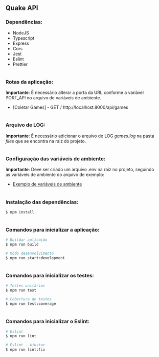 ## <b>Quake API</b>


### <b>Dependências:</b>
* NodeJS
* Typescript
* Express
* Cors
* Jest
* Eslint
* Prettier


#
### <b>Rotas da aplicação:</b>
 <b>Importante</b>: É necessário alterar a porta da URL conforme a variável PORT_API no arquivo de variáveis de ambiente.

 - [Coletar Games] - GET / http://localhost:8000/api/games


#
### <b>Arquivo de LOG:</b>
<b>Importante</b>: É necessário adicionar o arquivo de LOG *games.log* na pasta *files* que se encontra na raiz do projeto.


#
### <b>Configuração das variáveis de ambiente:</b>
<b>Importante</b>: Deve ser criado um arquivo .env na raiz no projeto, seguindo as variáveis de ambiente do arquivo de exemplo:
 - [Exemplo de variáveis de ambiente](.env.example)


#
### <b>Instalação das dependências:</b>
```bash
$ npm install
```


#
### <b>Comandos para inicializar a aplicação:</b>
```bash
# Buildar aplicação
$ npm run build

# Modo desenvolvimento
$ npm run start:development
```


#
### <b>Comandos para inicializar os testes:</b>
```bash
# Testes unitários
$ npm run test

# Cobertura de testes
$ npm run test:coverage
```


#
### <b>Comandos para inicializar o Eslint:</b>
```bash
# Eslint
$ npm run lint

# Eslint - Ajustar
$ npm run lint:fix
```
